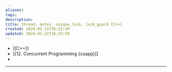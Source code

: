 ```yaml
---
aliases: 
tags: 
description:
title: thread, mutex, unique_lock, lock_guard {C++}
created: 2024-01-21T16:23:49
updated: 2024-01-21T16:23:59
---
```

- [[C++]]
- [[12. Concurrent Programming {csapp}]]
- 
---
